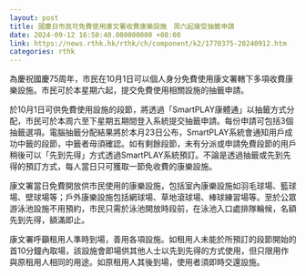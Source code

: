 ```yaml
---
layout: post
title: 國慶日市民可免費使用康文署收費康樂設施　周六起接受抽籤申請
date: 2024-09-12 16:50:40.000000000 +08:00
link: https://news.rthk.hk/rthk/ch/component/k2/1770375-20240912.htm
categories: rthk
---
```


為慶祝國慶75周年，市民在10月1日可以個人身分免費使用康文署轄下多項收費康樂設施。巿民可於本星期六起，提交免費使用相關設施的抽籤申請。

於10月1日可供免費使用設施的段節，將透過「SmartPLAY康體通」以抽籤方式分配，市民可於本周六至下星期五期間登入系統提交抽籤申請。每份申請可包括3個抽籤選項。電腦抽籤分配結果將於本月23日公布，SmartPLAY系統會通知用戶成功中籤的段節，中籤者毋須確認。如有剩餘段節，未有分派或申請免費段節的用戶稍後可以「先到先得」方式透過SmartPLAY系統預訂。不論是透過抽籤或先到先得的預訂方式，每人當日只可獲取一節免收費的康樂設施。

康文署當日免費開放供市民使用的康樂設施，包括室內康樂設施如羽毛球場、籃球場、壁球場等；戶外康樂設施包括網球場、草地滾球場、棒球練習場等。至於公眾游泳池設施不用預約，市民只需於泳池開放時段前，在泳池入口處排隊輪候，名額先到先得，額滿即止。

康文署呼籲租用人準時到場，善用各項設施。如租用人未能於所預訂的段節開始的首10分鐘內取場，該設施會即場供其他人士以先到先得的方式使用，但只限用作與原租用人相同的用途。如原租用人其後到場，使用者須即時交還設施。
